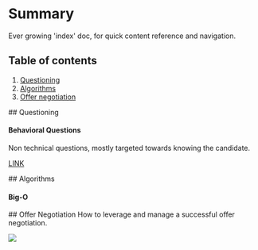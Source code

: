 # Summary
Ever growing 'index' doc, for quick content reference and navigation.

## Table of contents
1. [Questioning](#questioning)
2. [Algorithms](#algorithms)
3. [Offer negotiation](#offer_negotiation)

##<a name=questioning></a> Questioning
#### Behavioral Questions
Non technical questions, mostly targeted towards knowing the candidate.

[LINK](/Behavioral_Questions/Behavioral_Questions.md)

##<a name=algorithms></a> Algorithms
#### Big-O

##<a name=offer_negotiation></a> Offer Negotiation
How to leverage and manage a successful offer negotiation.

![](https://media.giphy.com/media/dsKnRuALlWsZG/giphy.gif)
